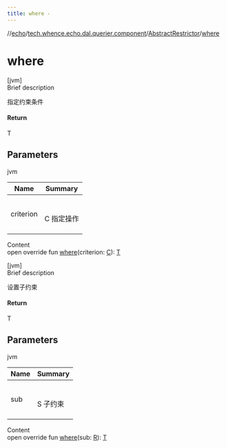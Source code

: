 ```yaml
---
title: where -
---
```

//[echo](../../index.md)/[tech.whence.echo.dal.querier.component](../index.md)/[AbstractRestrictor](index.md)/[where](where.md)



# where  
[jvm]  
Brief description  


指定约束条件



#### Return  


T



## Parameters  
  
jvm  
  
|  Name|  Summary| 
|---|---|
| criterion| <br><br>C 指定操作<br><br>
  
  
Content  
open override fun [where](where.md)(criterion: [C](index.md)): [T](index.md)  


[jvm]  
Brief description  


设置子约束



#### Return  


T



## Parameters  
  
jvm  
  
|  Name|  Summary| 
|---|---|
| sub| <br><br>S 子约束<br><br>
  
  
Content  
open override fun [where](where.md)(sub: [R](index.md)): [T](index.md)  



